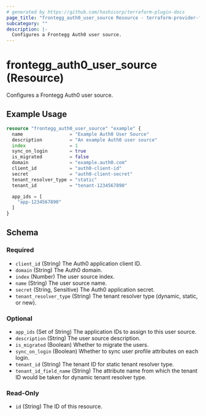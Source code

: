 ```yaml
---
# generated by https://github.com/hashicorp/terraform-plugin-docs
page_title: "frontegg_auth0_user_source Resource - terraform-provider-frontegg"
subcategory: ""
description: |-
  Configures a Frontegg Auth0 user source.
---
```


# frontegg_auth0_user_source (Resource)

Configures a Frontegg Auth0 user source.

## Example Usage

```terraform
resource "frontegg_auth0_user_source" "example" {
  name                 = "Example Auth0 User Source"
  description          = "An example Auth0 user source"
  index                = 1
  sync_on_login        = true
  is_migrated          = false
  domain               = "example.auth0.com"
  client_id            = "auth0-client-id"
  secret               = "auth0-client-secret"
  tenant_resolver_type = "static"
  tenant_id            = "tenant-1234567890"

  app_ids = [
    "app-1234567890"
  ]
}
```

<!-- schema generated by tfplugindocs -->
## Schema

### Required

- `client_id` (String) The Auth0 application client ID.
- `domain` (String) The Auth0 domain.
- `index` (Number) The user source index.
- `name` (String) The user source name.
- `secret` (String, Sensitive) The Auth0 application secret.
- `tenant_resolver_type` (String) The tenant resolver type (dynamic, static, or new).

### Optional

- `app_ids` (Set of String) The application IDs to assign to this user source.
- `description` (String) The user source description.
- `is_migrated` (Boolean) Whether to migrate the users.
- `sync_on_login` (Boolean) Whether to sync user profile attributes on each login.
- `tenant_id` (String) The tenant ID for static tenant resolver type.
- `tenant_id_field_name` (String) The attribute name from which the tenant ID would be taken for dynamic tenant resolver type.

### Read-Only

- `id` (String) The ID of this resource.
